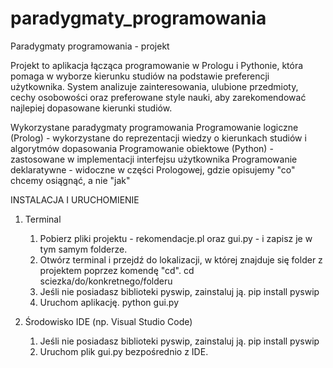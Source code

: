 # paradygmaty_programowania
Paradygmaty programowania - projekt

Projekt to aplikacja łącząca programowanie w Prologu i Pythonie, która pomaga w wyborze kierunku studiów na podstawie preferencji użytkownika. System analizuje zainteresowania, ulubione przedmioty, cechy osobowości oraz preferowane style nauki, aby zarekomendować najlepiej dopasowane kierunki studiów.

Wykorzystane paradygmaty programowania
Programowanie logiczne (Prolog) - wykorzystane do reprezentacji wiedzy o kierunkach studiów i algorytmów dopasowania
Programowanie obiektowe (Python) - zastosowane w implementacji interfejsu użytkownika
Programowanie deklaratywne - widoczne w części Prologowej, gdzie opisujemy "co" chcemy osiągnąć, a nie "jak"

INSTALACJA I URUCHOMIENIE

1. Terminal
   1) Pobierz pliki projektu - rekomendacje.pl oraz gui.py - i zapisz je w tym samym folderze.
   2) Otwórz terminal i przejdź do lokalizacji, w której znajduje się folder z projektem poprzez komendę "cd".
      cd sciezka/do/konkretnego/folderu
   3) Jeśli nie posiadasz biblioteki pyswip, zainstaluj ją.
      pip install pyswip
   4) Uruchom aplikację.
      python gui.py

2. Środowisko IDE (np. Visual Studio Code)
   1) Jeśli nie posiadasz biblioteki pyswip, zainstaluj ją.
      pip install pyswip
   2) Uruchom plik gui.py bezpośrednio z IDE.

